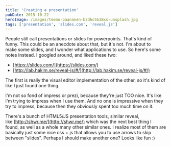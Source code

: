 ```yaml
---
title: 'Creating a presentation'
pubDate: 2015-10-22
heroImage: /images/teemu-paananen-bzdhc5b3Bxs-unsplash.jpg
tags: ['presentation', 'slides.com', 'reveal.js']
---
```


People still call presentations or slides for powerpoints. That's kind of funny. This could be an anecdote about that, but it's not. I'm about to make some slides, and I wonder what applications to use. So here's some notes instead. I googled around, and liked these two:

- [https://slides.com/](https://slides.com/)
- [http://lab.hakim.se/reveal-js/#/](http://lab.hakim.se/reveal-js/#/)

The first is really the visual editor implementation of the other, so it's kind of like I just found one thing.

I'm not so fond of impress or prezi, because they're just TOO nice. It's like I'm trying to impress when I use them. And no one is impressive when they try to impress, because then they obviously spent too much time on it.

There's a bunch of HTML5/JS presentation tools, similar reveal, like [http://shwr.me/](http://shwr.me/) which was the next best thing I found, as well as a whole many other similar ones. I realize most of them are basically just some nice css + js that allows you to use arrows to skip between "slides". Perhaps I should make another one? Looks like fun :)
